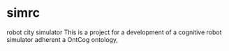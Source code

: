 # simrc
robot city simulator
This is a project for a development of a cognitive robot simulator adherent a OntCog ontology,
